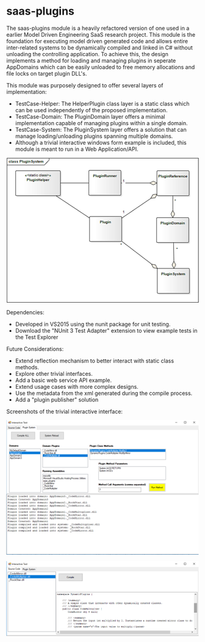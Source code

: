# saas-plugins

The saas-plugins module is a heavily refactored version of one used in a earlier Model Driven Engineering SaaS research project. This module is the foundation for executing model driven generated code and allows entire inter-related systems to be dynamically compiled and linked in C# without unloading the controlling application. To achieve this, the design implements a method for loading and managing plugins in seperate AppDomains which can be easily unloaded to free memory allocations and file locks on target plugin DLL's.

This module was purposely designed to offer several layers of implementation:
- TestCase-Helper: The HelperPlugin class layer is a static class which can be used independently of the proposed implementation.
- TestCase-Domain: The PluginDomain layer offers a minimal implementation capable of managing plugins within a single domain.
- TestCase-System: The PluginSystem layer offers a solution that can manage loading/unloading plugins spanning multiple domains.
- Although a trivial interactive windows form example is included, this module is meant to run in a Web Application/API.

![Alt text](readme-resources/PluginSystem.png?raw=true "Title")


Dependencies:
- Developed in VS2015 using the nunit package for unit testing.
- Download the "NUnit 3 Test Adapter" extension to view example tests in the Test Explorer

Future Considerations:
- Extend reflection mechanism to better interact with static class methods.
- Explore other trivial interfaces.
- Add a basic web service API example.
- Extend usage cases with more complex designs.
- Use the metadata from the xml generated during the compile process.
- Add a "plugin publisher" solution


Screenshots of the trivial interactive interface:

![Alt text](readme-resources/ScreenShot.png?raw=true "Title")

![Alt text](readme-resources/ScreenShot2.png?raw=true "Title")